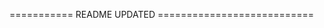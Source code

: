<!-- # S70_shoestocker
Project Title:

Shoe Stocker

Project Overview:

The goal of this project is to allow users to log and track their sneaker collections by storing details like brand, model, purchase date, and price. Users will also be able to view their collection in an easy-to-navigate interface.

Key Features:
Add Sneakers to Collection: Users can log their sneaker collection by adding model names, pictures, and purchase dates.

Sneaker Details: Track information like brand, release date, purchase price, and condition.

Market Value Tracker: Show the current market value of each sneaker based on online marketplaces (e.g., StockX, GOAT).

Wishlist: Keep track of sneakers the user wants to add to their collection in the future.

Statistics: Show stats on how much their collection is worth and track appreciation over time.

Tech Stack

Frontend: React.js (or Vanilla JavaScript if you want to keep it really simple)

Backend: Node.js + Express

Database: MongoDB (via MongoDB Atlas) – NoSQL is perfect for this type of project as sneaker data is not complex.

Authentication: (Optional) JWT or just localStorage for a quick MVP.

Why This Project:
Helps sneakerheads organize and manage their sneaker collection, with an added feature of tracking sneaker value over time. -->
=========== README UPDATED ===========================